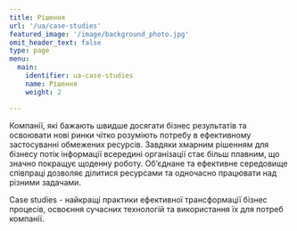 ```yaml
---
title: Рішення
url: '/ua/case-studies'
featured_image: '/image/background_photo.jpg'
omit_header_text: false
type: page
menu:
  main:
    identifier: ua-case-studies
    name: Рішення
    weight: 2

---
```


Компанії, які бажають швидше досягати бізнес результатів та освоювати нові ринки чітко розуміють потребу в ефективному 
застосуванні обмежених ресурсів. Завдяки хмарним рішенням для бізнесу потік інформації всередині організації стає більш 
плавним, що значно покращує щоденну роботу. Об’єднане та ефективне середовище співпраці дозволяє ділитися ресурсами та 
одночасно працювати над різними задачами.

Case studies - найкращі практики ефективної трансформації бізнес процесів, освоєння сучасних технологій та використання 
їх для потреб компанії.
